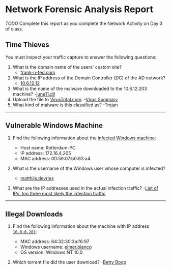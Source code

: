 # Network Forensic Analysis Report

_TODO_ Complete this report as you complete the Network Activity on Day 3 of class.

## Time Thieves 
You must inspect your traffic capture to answer the following questions:

1. What is the domain name of the users' custom site?
   - [frank-n-ted.com](https://github.com/GPKnight/Final-Project-Columbia-Cybersecurity/blob/main/Images/DomainNamefranknted.png)
2. What is the IP address of the Domain Controller (DC) of the AD network?
   - [10.6.12.12](https://github.com/GPKnight/Final-Project-Columbia-Cybersecurity/blob/main/Images/DCcontrollerFnT.png)
3. What is the name of the malware downloaded to the 10.6.12.203 machine?
   -[june11.dll](https://github.com/GPKnight/Final-Project-Columbia-Cybersecurity/blob/main/Images/june11dll.png)
4. Upload the file to [VirusTotal.com](https://www.virustotal.com/gui/). 
   -[Virus Summary](https://github.com/GPKnight/Final-Project-Columbia-Cybersecurity/blob/main/Images/virustotal.png)
5. What kind of malware is this classified as?
   -Trojan
---

## Vulnerable Windows Machine

1. Find the following information about the [infected Windows machine](https://github.com/GPKnight/Final-Project-Columbia-Cybersecurity/blob/main/Images/rotterdamnpc.png):
    - Host name: Rotterdam-PC
    - IP address: 172.16.4.205
    - MAC address: 00:59:07:b0:63:a4
    
2. What is the username of the Windows user whose computer is infected?
    - [matthijs.devries](https://github.com/GPKnight/Final-Project-Columbia-Cybersecurity/blob/main/Images/rotterdamuser.png)
3. What are the IP addresses used in the actual infection traffic?
    -[List of IPs, top three most likely the infection traffic](https://github.com/GPKnight/Final-Project-Columbia-Cybersecurity/blob/main/Images/Infectiontraffic.png)
---

## Illegal Downloads

1. Find the following information about the machine with IP address [`10.0.0.201`](https://github.com/GPKnight/Final-Project-Columbia-Cybersecurity/blob/main/Images/elmERMACadd.png):
    - MAC address: 64:32:30:3a:f6:97
    - Windows username: [elmer.blanco](https://github.com/GPKnight/Final-Project-Columbia-Cybersecurity/blob/main/Images/elmerblanco.png)
    - OS version: Windows NT 10.0

2. Which torrent file did the user download?
    -[Betty Boop](https://github.com/GPKnight/Final-Project-Columbia-Cybersecurity/blob/main/Images/bettyboop.png)
